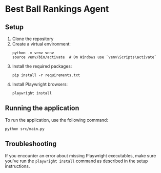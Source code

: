 # Best Ball Rankings Agent

## Setup

1. Clone the repository
2. Create a virtual environment:
   ```
   python -m venv venv
   source venv/bin/activate  # On Windows use `venv\Scripts\activate`
   ```
3. Install the required packages:
   ```
   pip install -r requirements.txt
   ```
4. Install Playwright browsers:
   ```
   playwright install
   ```

## Running the application

To run the application, use the following command:

```
python src/main.py
```

## Troubleshooting

If you encounter an error about missing Playwright executables, make sure you've run the `playwright install` command as described in the setup instructions.
